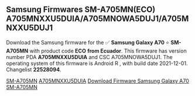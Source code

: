 <h2>Samsung Firmwares SM-A705MN(ECO) A705MNXXU5DUIA/A705MNOWA5DUJ1/A705MNXXU5DUJ1</h2>
Download the Samsung firmware for the ✅ <strong>Samsung Galaxy A70 </strong> ⭐ <strong>SM-A705MN</strong> with product code <strong>ECO</strong> <strong> from Ecuador</strong>. This firmware has version number PDA <strong>A705MNXXU5DUIA</strong> and CSC A705MNOWA5DUJ1. The operating system of this firmware is Android R , with build date 2021-12-01. Changelist <strong>22528094</strong>.


[SM-A705MN](https://samfirm.shop/samsung/model/SM-A705MN)
[A705MNXXU5DUIA](https://samfirm.shop/samsung/pda/A705MNXXU5DUIA)
[Download Firmware Samsung Galaxy A70 SM-A705MN](https://samfirm.shop/samsung/firmware/479386)
